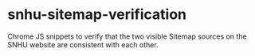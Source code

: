 # snhu-sitemap-verification
Chrome JS snippets to verify that the two visible Sitemap sources on the SNHU website are consistent with each other.
